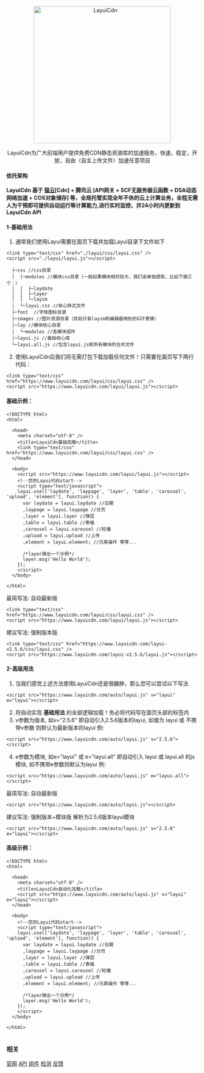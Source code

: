 <p align="center">
  <a href="https://www.layuicdn.com/">
    <img src="https://images.gitee.com/uploads/images/2020/0213/012006_90aa61f8_1333791.png" alt="LayuiCdn" width="360" />
  </a>
</p>
<p align="center">
    LayuiCdn为广大前端用户提供免费CDN静态资源库的加速服务，快速，稳定，开放，自由（自主上传文件）加速任意项目
</p>


#### 依托架构
 **LayuiCdn 基于 [猫云](https://www.maoyuncloud.com/?from=LayuiCdn)[Cdn] + 腾讯云 [API网关 + SCF无服务器云函数 + DSA动态网络加速 + COS对象储存] 等，全局托管实现全年不休的云上计算业务，全程无需人为干预即可提供自动运行等计算能力,进行实时监控，并24小时内更新到LayuiCdn API** 


#### 1-基础用法

1. 通常我们使用Layui需要在面页下载并加载Layui目录下文件如下

```
<link type="text/css" href="./layui/css/layui.css" />
<script src="./layui/layui.js"></script>

  ├─css //css目录
  │  │─modules //模块css目录（一般如果模块相对较大，我们会单独提取，比如下面三个：）
  │  │  ├─laydate
  │  │  ├─layer
  │  │  └─layim
  │  └─layui.css //核心样式文件
  ├─font  //字体图标目录
  ├─images //图片资源目录（目前只有layim和编辑器用到的GIF表情）
  │─lay //模块核心目录
  │  └─modules //各模块组件
  │─layui.js //基础核心库
  └─layui.all.js //包含layui.js和所有模块的合并文件
```
2. 使用LayuiCdn后我们将无需打包下载加载任何文件！只需要在面页写下两行代码：

```
<link type="text/css" href="https://www.layuicdn.com/layui/css/layui.css" />
<script src="https://www.layuicdn.com/layui/layui.js"></script>
```

#### 基础示例：  


```
<!DOCTYPE html>
<html>

  <head>
    <meta charset="utf-8" />
    <title>LayuiCdn基础加载</title>
    <link type="text/css" href="https://www.layuicdn.com/layui/css/layui.css" />
  </head>

  <body>
    <script src="https://www.layuicdn.com/layui/layui.js"></script>
    <!--您的Layui代码start-->
    <script type="text/javascript">
    layui.use(['laydate', 'laypage', 'layer', 'table', 'carousel', 'upload', 'element'], function() {
      var laydate = layui.laydate //日期
      ,laypage = layui.laypage //分页
      ,layer = layui.layer //弹层
      ,table = layui.table //表格
      ,carousel = layui.carousel //轮播
      ,upload = layui.upload //上传
      ,element = layui.element; //元素操作 等等...

      /*layer弹出一个示例*/
      layer.msg('Hello World');
    });
    </script>
  </body>

</html>
```



最简写法: 自动最新版

```
<link type="text/css" href="https://www.layuicdn.com/layui/css/layui.css" />
<script src="https://www.layuicdn.com/layui/layui.js"></script>
```


建议写法: 强制版本版

```
<link type="text/css" href="https://www.layuicdn.com/layui-v2.5.6/css/layui.css" />
<script src="https://www.layuicdn.com/layui-v2.5.6/layui.js"></script>
```

#### 2-高级用法
1. 当我们感觉上述方法使用LayuiCdn还是很臃肿，那么您可以尝试以下写法

```
<script src="https://www.layuicdn.com/auto/layui.js" v="layui" e="layui"></script>
```

2. 将自动实现  **基础用法** 的全部逻辑加载！务必将代码写在面页头部的<head></head>标签内
3. v参数为版本, 如v="2.5.6" 即自动引入2.5.6版本的layui, 如值为 layui 或 不携带v参数 则默认为最新版本的layui 例: 

```
<script src="https://www.layuicdn.com/auto/layui.js" v="2.5.6"></script> 
```

4. e参数为模块, 如e="layui" 或 e="layui.all" 即自动引入 layui 或 layui.all 的js模块, 如不携带e参数则默认为layui 例: 

```
<script src="https://www.layuicdn.com/auto/layui.js" e="layui.all"></script>
```

最简写法: 自动最新版

```
<script src="https://www.layuicdn.com/auto/layui.js"></script>
```

建议写法: 强制版本+模块版 解析为2.5.6版本layui模块

```
<script src="https://www.layuicdn.com/auto/layui.js" v="2.5.6" e="layui"></script>
```

#### 高级示例：  


```
<!DOCTYPE html>
<html>

  <head>
    <meta charset="utf-8" />
    <title>LayuiCdn自动化加载</title>
    <script src="https://www.layuicdn.com/auto/layui.js" v="layui" e="layui"></script>
  </head>

  <body>
    <!--您的Layui代码start-->
    <script type="text/javascript">
    layui.use(['laydate', 'laypage', 'layer', 'table', 'carousel', 'upload', 'element'], function() {
      var laydate = layui.laydate //日期
      ,laypage = layui.laypage //分页
      ,layer = layui.layer //弹层
      ,table = layui.table //表格
      ,carousel = layui.carousel //轮播
      ,upload = layui.upload //上传
      ,element = layui.element; //元素操作 等等...

      /*layer弹出一个示例*/
      layer.msg('Hello World');
    });
    </script>
  </body>

</html>
    
```
### 相关
[官网](https://www.layuicdn.com/)  [API](https://www.layuicdn.com/api.html)  [组件](https://www.layuicdn.com/extend.html)  [检测](https://www.layuicdn.com/servers.html)  [反馈](https://www.layuicdn.com/feedback.html)


